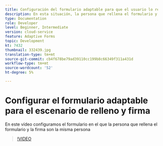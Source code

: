 ```yaml
---
title: Configuración del formulario adaptable para que el usuario lo rellene y lo firme
description: En esta situación, la persona que rellena el formulario y la persona que lo firma son la misma persona.
type: Documentation
role: Developer
level: Beginner, Intermediate
version: cloud-service
feature: Adaptive Forms
topic: Development
kt: 7432
thumbnail: 332439.jpg
translation-type: tm+mt
source-git-commit: cb4f678be79ad39110cc199b8c66349f311a431d
workflow-type: tm+mt
source-wordcount: '52'
ht-degree: 5%

---
```


# Configurar el formulario adaptable para el escenario de relleno y firma


En este vídeo configuramos el formulario en el que la persona que rellena el formulario y la firma son la misma persona

>[!VIDEO](https://video.tv.adobe.com/v/332439/?quality=9&learn=on)

